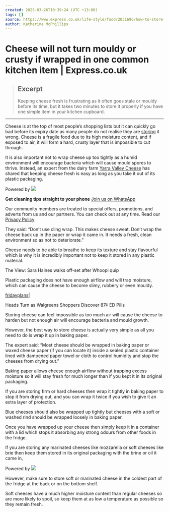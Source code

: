 ```yaml
---
created: 2025-03-26T10:39:24 (UTC +13:00)
tags: []
source: https://www.express.co.uk/life-style/food/2031696/how-to-store-cheese-stay-fresh-for-longer
author: Katherine McPhillips
---
```


# Cheese will not turn mouldy or crusty if wrapped in one common kitchen item | Express.co.uk

> ## Excerpt
> Keeping cheese fresh is frustrating as it often goes stale or mouldy before its time, but it takes two minutes to store it properly if you have one simple item in your kitchen cupboard.

---
Cheese is at the top of most people’s shopping lists but it can quickly go bad before its expiry date as many people do not realise they are [storing](https://www.express.co.uk/latest/food-storage-hacks "Food storage hacks") it wrong. Cheese is a fragile food due to its high moisture content, and if exposed to air, it will form a hard, crusty layer that is impossible to cut through. 

It is also important not to wrap cheese up too tightly as a humid environment will encourage bacteria which will cause mould spores to thrive. Instead, an expert from the dairy farm [Yarra Valley Cheese](https://www.yarravalleycheese.com.au/) has shared that keeping cheese fresh is easy as long as you take it out of its plastic packaging.

Powered by ![](https://cdn.convrse.media/images/mantis-recommender/mantisLogoNew.png)

**Get cleaning tips straight to your phone** [Join us on WhatsApp](https://www.express.co.uk/whatsapp-group-web/8?utm_source=article_widget&utm_medium=referral&utm_campaign=article_widget&utm_content=whatsapp-group-signup-in-article)

Our community members are treated to special offers, promotions, and adverts from us and our partners. You can check out at any time. Read our [Privacy Policy](https://www.express.co.uk/privacy-notice)

They said: “Don’t use cling wrap. This makes cheese sweat. Don’t wrap the cheese back up in the paper or wrap it came in. It needs a fresh, clean environment so as not to deteriorate.”

Cheese needs to be able to breathe to keep its texture and stay flavourful which is why it is incredibly important not to keep it stored in any plastic material. 

The View: Sara Haines walks off-set after Whoopi quip

Plastic packaging does not have enough airflow and will trap moisture, which can cause the cheese to become slimy, rubbery or even mouldy. 

[](https://friday.quest/deef790b-cf1d-4b6e-a3b1-8b9d5dc25efe?site=reach-express&site_id=1374768&title=Heads+Turn+as+Walgreens+Shoppers+Discover+87%C2%A2+ED+Pills&platform=Desktop&campaign_id=44186822&campaign_item_id=4099483091&thumbnail=http%3A%2F%2Fcdn.taboola.com%2Flibtrc%2Fstatic%2Fthumbnails%2Fd3e15917c4ed2475671b2183bb674c89.jpg&click_id=GiASSq8r2d7YdlbRkGZX2BtszX-E_BvvhzGU4Tt5KVZ2hiDn_VgojsPzz7T5lJ5kMLD0Uw&tblci=GiASSq8r2d7YdlbRkGZX2BtszX-E_BvvhzGU4Tt5KVZ2hiDn_VgojsPzz7T5lJ5kMLD0Uw#tblciGiASSq8r2d7YdlbRkGZX2BtszX-E_BvvhzGU4Tt5KVZ2hiDn_VgojsPzz7T5lJ5kMLD0Uw)

[fridayplans|](https://friday.quest/deef790b-cf1d-4b6e-a3b1-8b9d5dc25efe?site=reach-express&site_id=1374768&title=Heads+Turn+as+Walgreens+Shoppers+Discover+87%C2%A2+ED+Pills&platform=Desktop&campaign_id=44186822&campaign_item_id=4099483091&thumbnail=http%3A%2F%2Fcdn.taboola.com%2Flibtrc%2Fstatic%2Fthumbnails%2Fd3e15917c4ed2475671b2183bb674c89.jpg&click_id=GiASSq8r2d7YdlbRkGZX2BtszX-E_BvvhzGU4Tt5KVZ2hiDn_VgojsPzz7T5lJ5kMLD0Uw&tblci=GiASSq8r2d7YdlbRkGZX2BtszX-E_BvvhzGU4Tt5KVZ2hiDn_VgojsPzz7T5lJ5kMLD0Uw#tblciGiASSq8r2d7YdlbRkGZX2BtszX-E_BvvhzGU4Tt5KVZ2hiDn_VgojsPzz7T5lJ5kMLD0Uw "Heads Turn as Walgreens Shoppers Discover 87¢ ED Pills")

Heads Turn as Walgreens Shoppers Discover 87¢ ED Pills

Storing cheese can feel impossible as too much air will cause the cheese to harden but not enough air will encourage bacteria and mould growth. 

However, the best way to store cheese is actually very simple as all you need to do is wrap it up in baking paper. 

The expert said: “Most cheese should be wrapped in baking paper or waxed cheese paper (if you can locate it) inside a sealed plastic container lined with dampened paper towel or cloth to control humidity and stop the cheeses from drying out.” 

Baking paper allows cheese enough airflow without trapping excess moisture so it will stay fresh for much longer than if you kept it in its original packaging.

If you are storing firm or hard cheeses then wrap it tightly in baking paper to stop it from drying out, and you can wrap it twice if you wish to give it an extra layer of protection.

Blue cheeses should also be wrapped up tightly but cheeses with a soft or washed rind should be wrapped loosely in baking paper. 

Once you have wrapped up your cheese then simply keep it in a container with a lid which stops it absorbing any strong odours from other foods in the fridge. 

If you are storing any marinated cheeses like mozzarella or soft cheeses like brie then keep them stored in its original packaging with the brine or oil it came in,

Powered by ![](https://cdn.convrse.media/images/mantis-recommender/mantisLogoNew.png)

However, make sure to store soft or marinated cheese in the coldest part of the fridge at the back or on the bottom shelf. 

Soft cheeses have a much higher moisture content than regular cheeses so are more likely to spoil, so keep them at as low a temperature as possible so they remain fresh.
